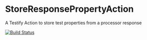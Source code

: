# StoreResponsePropertyAction
A Testify Action to store test properties from a processor response

[![Build Status](https://travis-ci.org/testify/StoreResponsePropertyAction.svg?branch=master)](https://travis-ci.org/testify/StoreResponsePropertyAction)
